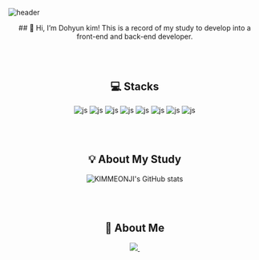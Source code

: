 ![header](https://capsule-render.vercel.app/api?type=wave&color=auto&height=300&section=header&text=Welcome%20Dohyun's%20Github&fontSize=60&color=#d4e157)

<div align="center">
## 👋 Hi, I’m Dohyun kim!
This is a record of my study to develop into a front-end and back-end developer.

<br><br>
## 💻 Stacks
![js](https://img.shields.io/badge/JavaScript-F7DF1E?style=for-the-badge&logo=JavaScript&logoColor=white)
![js](https://img.shields.io/badge/CSS3-1572B6?style=for-the-badge&logo=css3&logoColor=white) 
![js](https://img.shields.io/badge/HTML5-E34F26?style=for-the-badge&logo=html5&logoColor=white) 
![js](https://img.shields.io/badge/Java-ED8B00?style=for-the-badge&logo=openjdk&logoColor=white) 
![js](https://img.shields.io/badge/Spring-6DB33F?style=for-the-badge&logo=spring&logoColor=white) 
![js](https://img.shields.io/badge/Oracle-F80000?style=for-the-badge&logo=Oracle&logoColor=white) 
![js](https://img.shields.io/badge/React-20232A?style=for-the-badge&logo=react&logoColor=61DAFB) 
![js](https://img.shields.io/badge/jQuery-0769AD?style=for-the-badge&logo=jquery&logoColor=white) 

<br><br>
## 💡 About My Study
![KIMMEONJI's GitHub stats](https://github-readme-stats.vercel.app/api?username=KIMMEOUNJI&show_icons=true&theme=radical)

<br><br>
## 📩 About Me
<div>
 <a href="mailto:ehgus4651@gmail.com">
    <img
      src="https://img.shields.io/badge/ehgus4651@gmail.com-D14836?style=for-the-badge&logo=gmail&logoColor=white"/>&nbsp
  </a>
 <br>
 <a href="https://velog.io/@eunjeong"><https://img.shields.io/badge/Notion-000000?style=for-the-badge&logo=notion&logoColor=white/></a>
</div>


        



